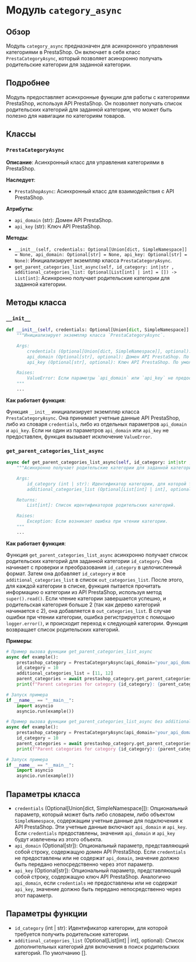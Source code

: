 # Модуль `category_async`

## Обзор

Модуль `category_async` предназначен для асинхронного управления категориями в PrestaShop. Он включает в себя класс `PrestaCategoryAsync`, который позволяет асинхронно получать родительские категории для заданной категории.

## Подробнее

Модуль предоставляет асинхронные функции для работы с категориями PrestaShop, используя API PrestaShop. Он позволяет получать список родительских категорий для заданной категории, что может быть полезно для навигации по категориям товаров.

## Классы

### `PrestaCategoryAsync`

**Описание**: Асинхронный класс для управления категориями в PrestaShop.

**Наследует**:
- `PrestaShopAsync`: Асинхронный класс для взаимодействия с API PrestaShop.

**Атрибуты**:
- `api_domain` (str): Домен API PrestaShop.
- `api_key` (str): Ключ API PrestaShop.

**Методы**:
- `__init__(self, credentials: Optional[Union[dict, SimpleNamespace]] = None, api_domain: Optional[str] = None, api_key: Optional[str] = None)`: Инициализирует экземпляр класса `PrestaCategoryAsync`.
- `get_parent_categories_list_async(self, id_category: int|str , additional_categories_list: Optional[List[int] | int] = []) -> List[int]`: Асинхронно получает родительские категории для заданной категории.

## Методы класса

### `__init__`

```python
def __init__(self, credentials: Optional[Union[dict, SimpleNamespace]] = None, api_domain: Optional[str] = None, api_key: Optional[str] = None):
    """Инициализирует экземпляр класса `PrestaCategoryAsync`.

    Args:
        credentials (Optional[Union[dict, SimpleNamespace]], optional): Словарь или объект SimpleNamespace, содержащий учетные данные API (api_domain, api_key). По умолчанию `None`.
        api_domain (Optional[str], optional): Домен API PrestaShop. По умолчанию `None`.
        api_key (Optional[str], optional): Ключ API PrestaShop. По умолчанию `None`.

    Raises:
        ValueError: Если параметры `api_domain` или `api_key` не предоставлены.
    """
    ...
```

**Как работает функция**:

Функция `__init__` инициализирует экземпляр класса `PrestaCategoryAsync`. Она принимает учетные данные API PrestaShop, либо из словаря `credentials`, либо из отдельных параметров `api_domain` и `api_key`. Если ни один из параметров `api_domain` или `api_key` не предоставлен, функция вызывает исключение `ValueError`.

### `get_parent_categories_list_async`

```python
async def get_parent_categories_list_async(self, id_category: int|str , additional_categories_list: Optional[List[int] | int] = []) -> List[int]:
    """Асинхронно получает родительские категории для заданной категории.

    Args:
        id_category (int | str): Идентификатор категории, для которой требуется получить родительские категории.
        additional_categories_list (Optional[List[int] | int], optional): Список дополнительных категорий для включения в поиск родительских категорий. По умолчанию [].

    Returns:
        List[int]: Список идентификаторов родительских категорий.

    Raises:
        Exception: Если возникает ошибка при чтении категории.
    """
    ...
```

**Как работает функция**:

Функция `get_parent_categories_list_async` асинхронно получает список родительских категорий для заданной категории `id_category`. Она начинает с проверки и преобразования `id_category` в целочисленный формат. Затем она добавляет `id_category` и все `additional_categories_list` в список `out_categories_list`. После этого, для каждой категории в списке, функция пытается прочитать информацию о категории из API PrestaShop, используя метод `super().read()`. Если чтение категории завершается успешно, и родительская категория больше 2 (так как дерево категорий начинается с 2), она добавляется в `out_categories_list`.  В случае ошибки при чтении категории, ошибка регистрируется с помощью `logger.error()`, и происходит переход к следующей категории. Функция возвращает список родительских категорий.

**Примеры**:

```python
# Пример вызова функции get_parent_categories_list_async
async def example():
    prestashop_category = PrestaCategoryAsync(api_domain='your_api_domain', api_key='your_api_key')
    id_category = 10
    additional_categories_list = [11, 12]
    parent_categories = await prestashop_category.get_parent_categories_list_async(id_category, additional_categories_list)
    print(f"Parent categories for category {id_category}: {parent_categories}")

# Запуск примера
if __name__ == "__main__":
    import asyncio
    asyncio.run(example())
```
```python
# Пример вызова функции get_parent_categories_list_async без additional_categories_list
async def example():
    prestashop_category = PrestaCategoryAsync(api_domain='your_api_domain', api_key='your_api_key')
    id_category = 10
    parent_categories = await prestashop_category.get_parent_categories_list_async(id_category)
    print(f"Parent categories for category {id_category}: {parent_categories}")

# Запуск примера
if __name__ == "__main__":
    import asyncio
    asyncio.run(example())
```

## Параметры класса

- `credentials` (Optional[Union[dict, SimpleNamespace]]):  Опциональный параметр, который может быть либо словарем, либо объектом `SimpleNamespace`, содержащим учетные данные для подключения к API PrestaShop. Эти учетные данные включают `api_domain` и `api_key`. Если `credentials` предоставлены, значения `api_domain` и `api_key` будут извлечены из этого объекта.
- `api_domain` (Optional[str]): Опциональный параметр, представляющий собой строку, содержащую домен API PrestaShop. Если `credentials` не предоставлены или не содержат `api_domain`, значение должно быть передано непосредственно через этот параметр.
- `api_key` (Optional[str]): Опциональный параметр, представляющий собой строку, содержащую ключ API PrestaShop. Аналогично `api_domain`, если `credentials` не предоставлены или не содержат `api_key`, значение должно быть передано непосредственно через этот параметр.

## Параметры функции

- `id_category` (int | str): Идентификатор категории, для которой требуется получить родительские категории.
- `additional_categories_list` (Optional[List[int] | int], optional): Список дополнительных категорий для включения в поиск родительских категорий. По умолчанию [].